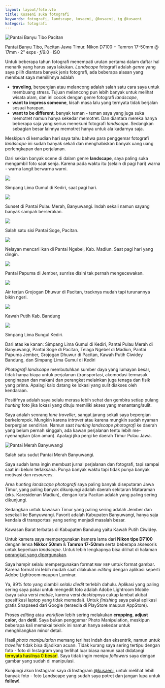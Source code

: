 ```yaml
---
layout: layout/foto.vto
title: Kusaeni suka fotografi
keywords: fotografi, landscape, kusaeni, @kusaeni, ig @kusaeni
kategori: fotografi
---
```


 <img class="herokus" src="https://ik.imagekit.io/hjse9uhdjqd/DSC_1096_plzp8PY5F.jpg" alt="Pantai Banyu Tibo Pacitan" />
 <p class="sidenote"><a href="https://goo.gl/maps/h4tk2fCnU7SG5Dhh8" title="Pantai Banyu Tibo Pacitan">Pantai Banyu Tibo</a>, Pacitan Jawa Timur. Nikon D7100 + Tamron 17-50mm @ 17mm &middot; 2" exps &middot; <em>f</em>/9.0 &middot; ISO

Untuk beberapa tahun fotografi menempati urutan pertama dalam daftar hal menarik yang harus saya lakukan. <i>Landscape</i> fotografi adalah <em>genre</em> yang saya pilih diantara banyak jenis fotografi, ada beberapa alasan yang membuat saya memilihnya adalah

- **traveling**, berpergian atau melancong adalah salah satu cara saya untuk membuang stress. Tujuan melancong pun lebih banyak untuk melihat wisata alam, dan ini cocok dengan genre fotografi _landscape_,
- **want to impress someone**, kisah masa lalu yang ternyata tidak berjalan sesuai harapan,
- **want to be different**, banyak teman - teman saya yang juga suka memotret namun hanya sekedar memotret. Dan diantara mereka hanya beberapa saja yang serius menekuni fotografi _landscape_. Sedangkan sebagian besar lainnya memotret hanya untuk ala kadarnya saja.

 <p class="sidenote">Meskipun di kemudian hari saya tahu bahwa para penggemar fotografi <i>landscape</i> ini sudah banyak sekali dan menghabiskan banyak uang uang perlengkapan dan perjalanan.</p>

Dari sekian banyak scene di dalam genre **landscape**, saya paling suka mengambil foto saat senja. Karena pada waktu itu (selain di pagi hari) warna - warna langit berwarna warni.

  <div class="gals">
        <div class="flex-1 text-center">
            <img class="w-full"
                src="https://ik.imagekit.io/hjse9uhdjqd/tr:n-kus_ig/Simpang_Lima_Gumul_Kediri_2FUwOs7PdfS.jpg" />
        </div>
        <aside>
            <p>Simpang Lima Gumul di Kediri, saat pagi hari.</p>
        </aside>
        <div class="flex-1 text-center">
            <img class="w-full"
                src="https://ik.imagekit.io/hjse9uhdjqd/tr:n-kus_ig/Senja_di_pantai_Pulau_Merah_Banyuwangi_xtPX8DzlBi4.jpg" />
        </div>
        <aside>
            <p>Sunset di Pantai Pulau Merah, Banyuwangi. Indah sekali namun sayang banyak sampah berserakan.</p>
        </aside>
        <div class="flex-1 text-center">
            <img class="w-full"
                src="https://ik.imagekit.io/hjse9uhdjqd/tr:n-kus_ig/Pantai_Soge_Pacitan_FodVQOzTgfJa.jpg" />
        </div>
         <aside>
            <p>Salah satu sisi Pantai Soge, Pacitan.</p>
        </aside>
        <div class="flex-1 text-center">
            <img class="w-full" src="https://ik.imagekit.io/hjse9uhdjqd/tr:n-kus_ig/D71_0358_GCefsTMTp.jpg" />
        </div>
        <aside>
            <p>Nelayan mencari ikan di Pantai Ngebel, Kab. Madiun. Saat pagi hari yang dingin.</p>
        </aside>
    </div>
    <div class="gals">
        <div class="flex-1 text-center">
            <img class="w-full"
                src="https://ik.imagekit.io/hjse9uhdjqd/tr:n-kus_ig/papuma_USMES_4Oj.jpg" />
        </div>
        <aside>
            <p>Pantai Papuma di Jember, sunrise disini tak pernah mengecewakan.</p>
        </aside>
        <div class="flex-1 text-center">
            <img class="w-full"
                src="https://ik.imagekit.io/hjse9uhdjqd/tr:n-kus_ig/Air_Terjun_Grojogan_Dhuwur_Pacitan_91GVhGsH0xJZ.jpg" />
            </div>
            <aside>
            <p>Air terjun Grojogan Dhuwur di Pacitan, tracknya mudah tapi turunannya bikin ngeri.</p>
        </aside>
        <div class="flex-1 text-center">
            <img class="w-full"
                src="https://ik.imagekit.io/hjse9uhdjqd/tr:n-kus_ig/kawah_putih_ciwidey_pXP7wSutdw.jpg" />
        </div>
        <aside>
            <p>Kawah Putih Kab. Bandung</p>
        </aside>
        <div class="flex-1 text-center">
            <img class="w-full"
                src="https://ik.imagekit.io/hjse9uhdjqd/tr:n-kus_ig/f3d62349ad6d8500ba324aa690fb49fc_DVQrvZTOX.jpg" />
        </div>
        <aside>
            <p>Simpang Lima Bungul Kediri.</p>
        </aside>
    </div>

  <p class="sidenote">Dari atas ke kanan: Simpang Lima Gumul di Kediri, Pantai Pulau Merah di Banyuwangi, Pantai Soge di Pacitan, Telaga Ngebel di Madiun, Pantai Papuma Jember, Grojogan Dhuwur di Pacitan, Kawah Putih Ciwidey Bandung, dan Simpang Lima Gumul di Kediri</a>

_Photografi landscape_ membutuhkan sumber daya yang lumayan besar, tidak hanya biaya untuk perjalanan (transportasi, akomodasi termasuk penginapan dan makan) dan perangkat melainkan juga tenaga dan fisik yang prima. Apalagi kalo datang ke lokasi yang sulit diakses oleh kendaraan.

Positifnya adalah saya selalu merasa lebih sehat dan gembira setiap pulang _hunting_ foto jika lokasi yang dituju memiliki akses yang menantang/sulit.

Saya adalah seorang _lone traveller_, sangat jarang sekali saya bepergian berkelompok. Mungkin karena _introvet_ atau karena mungkin sudah nyaman berpergian sendirian. Namun saat _hunting landscape photografi_ ke daerah yang belum pernah singgah, ada kawan perjalanan tentu lebih me-nyenangkan (dan aman). Apalagi jika pergi ke daerah Timur Pulau Jawa.

  <div class="galsX">
        <img class="img_lone" src="https://ik.imagekit.io/hjse9uhdjqd/Pantai_Pulau_Merah_Banyuwangi_4n9WLrg_Bz.jpg" alt="Pantai Merah Banyuwangi">
        <aside>
            <p>Salah satu sudut Pantai Merah Banyuwangi.</p>
        </aside>
        <div class="flex-1">
            <p class="img-sidenote">Saya sudah lama ingin membuat jurnal perjalanan dan fotografi, tapi sampai saat ini belum terlaksana. Punya banyak waktu tapi tidak punya banyak motivasi dan <i>resources</i>.</p>
            <p class="img-sidenote">Area <i>hunting landscape photografi</i> saya paling banyak diseputaran Jawa Timur, yang paling banyak dikunjungi adalah daerah sekitaran Mataraman (eks. Karesidenan Madiun), dengan kota Pacitan adalah yang paling sering dikunjungi.
            </p>
            <p class="img-sidenote">Sedangkan untuk kawasan Timur yang paling sering adalah Jember dan sesekali ke Banyuwangi. Favorit adalah Kabupaten Banyuwangi, hanya saja kendala di transportasi  yang sering menjadi masalah besar.
            </p>
            <p class="img-sidenote">Kawasan Barat terbatas di Kabupaten Bandung yaitu Kawah Putih Ciwidey. </p>
        </div>
  </div>

Untuk kamera saya mempergunakan kamera lama dari **Nikon tipe D7100** dengan lensa **Nikkor 50mm** & **Tamron 17-50mm** serta beberapa aksesoris untuk keperluan _landscape_. Untuk lebih lengkapnya bisa dilihat di halaman [perangkat yang dipergunakan](/tentang#fotografi).

Saya hampir selalu mempergunakan format `RAW NEF` untuk format gambar. Karena format ini lebih mudah saat dilakukan _editing_ dengan aplikasi seperti Adobe Lightroom maupun Luminar.

Ya, 99% foto yang diambil _selalu diedit_ terlebih dahulu. Aplikasi yang paling sering saya pakai untuk mengedit foto adalah Adobe Lightroom Mobile (saya suka versi _mobile_, karena versi *desktop*nya cukup lambat akibat spesifikasi laptop yang tidak memadai). Untuk _finishing_ saya pakai aplikasi gratis Snapseed dari Google (tersedia di PlayStore maupun AppStore).

Proses _editing_ atau _workflow_ lebih sering melakukan **cropping**, **adjust color**, dan **detil**. Saya bukan penggemar Photo Manipulation, meskipun beberapa kali memakai teknik ini namun hanya sekedar untuk menghilangkan minor detail.

Hasil _photo manipulation_ memang terlihat indah dan eksentrik, namun untuk _traveller_ tidak bisa dijadikan acuan. Tidak kurang saya sering tertipu dengan foto - foto di Instagram yang terlihat luar biasa namun saat didatangi <mark>ternyata hasilnya 0 besar!</mark>. Saya tidak ingin menipu _followers_ saya dengan gambar yang sudah di manipulasi.

Kunjungi akun Instagram saya di Instagram <a class="font-sans font-semibold text-red-600 no-underline hover:no-underline" href="https://instagram.com/kusaeni">@kusaeni</a>, untuk melihat lebih banyak foto - foto Landscape</strong> yang sudah saya potret dan jangan lupa untuk <strong>follow</strong>!.
